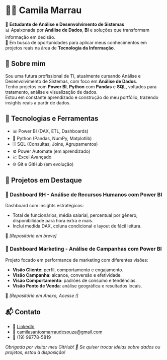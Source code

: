 # 👩‍💻 Camila Marrau

🎯 **Estudante de Análise e Desenvolvimento de Sistemas**  
📊 Apaixonada por **Análise de Dados**, **BI** e soluções que transformam informação em decisão.  
🚀 Em busca de oportunidades para aplicar meus conhecimentos em projetos reais na área de **Tecnologia da Informação**.



## 💼 Sobre mim

Sou uma futura profissional de TI, atualmente cursando Análise e Desenvolvimento de Sistemas, com foco em **Análise de Dados**.  
Tenho projetos com **Power BI**, **Python** com **Pandas** e **SQL**, voltados para tratamento, análise e visualização de dados.  
Estou em constante aprendizado e construção do meu portfólio, trazendo insights reais a partir de dados.



## 🧠 Tecnologias e Ferramentas

- 📊 Power BI (DAX, ETL, Dashboards)
- 🐍 Python (Pandas, NumPy, Matplotlib)
- 🗄️ SQL (Consultas, Joins, Agrupamentos)
- ⚙️ Power Automate (em aprendizado)
- 📈 Excel Avançado
- 🌐 Git e GitHub (em evolução)



## 📁 Projetos em Destaque

### 📌 Dashboard RH - Análise de Recursos Humanos com Power BI
Dashboard com insights estratégicos:
- Total de funcionários, média salarial, percentual por gênero, disponibilidade para hora extra e mais.
- Inclui medida DAX, coluna condicional e layout de fácil leitura.

🔗 *[Repositório em breve]*



### 📌 Dashboard Marketing - Análise de Campanhas com Power BI
Projeto focado em performance de marketing com diferentes visões:

- **Visão Cliente**: perfil, comportamento e engajamento.
- **Visão Campanha**: alcance, conversão e efetividade.
- **Visão Comportamento**: padrões de consumo e tendências.
- **Visão Ponto de Venda**: análise geográfica e resultados locais.

🔗 *[Repositório em Anexo, Acesse !]*



## 📬 Contato

- 💼 [LinkedIn](https://www.linkedin.com/in/camila-marrau-328488234)
- 📧 camilasantosmarraudesouza@gmail.com
- 📱 (19) 99778-5819



_Obrigada por visitar meu GitHub! 💜 Se quiser trocar ideias sobre dados ou projetos, estou à disposição!_
